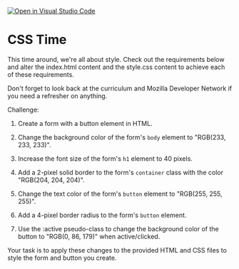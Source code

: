 [![Open in Visual Studio Code](https://classroom.github.com/assets/open-in-vscode-2e0aaae1b6195c2367325f4f02e2d04e9abb55f0b24a779b69b11b9e10269abc.svg)](https://classroom.github.com/online_ide?assignment_repo_id=15324192&assignment_repo_type=AssignmentRepo)
# CSS Time 

This time around, we're all about style. Check out the requirements below and alter the index.html content and the style.css content to achieve each of these requirements.

Don't forget to look back at the curriculum and Mozilla Developer Network if you need a refresher on anything.

Challenge:

1. Create a form with a button element in HTML.

2. Change the background color of the form's `body` element to "RGB(233, 233, 233)".

3. Increase the font size of the form's `h1` element to 40 pixels.  

4. Add a 2-pixel solid border to the form's `container` class with the color "RGB(204, 204, 204)".

5. Change the text color of the form's `button` element to "RGB(255, 255, 255)".  

6. Add a 4-pixel border radius to the form's `button` element.

7. Use the :active pseudo-class to change the background color of the button to "RGB(0, 86, 179)" when active/clicked.

Your task is to apply these changes to the provided HTML and CSS files to style the form and button you create.
